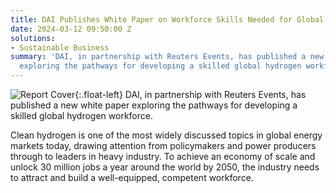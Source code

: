 ```yaml
---
title: DAI Publishes White Paper on Workforce Skills Needed for Global Hydrogen Economy
date: 2024-03-12 09:50:00 Z
solutions:
- Sustainable Business
summary: 'DAI, in partnership with Reuters Events, has published a new white paper
  exploring the pathways for developing a skilled global hydrogen workforce. '
---
```


![Report Cover](/uploads/535f0936-4973-4953-89f5-d8678a3ff4d2.jpg){:.float-left} DAI, in partnership with Reuters Events, has published a new white paper exploring the pathways for developing a skilled global hydrogen workforce. 

Clean hydrogen is one of the most widely discussed topics in global energy markets today, drawing attention from policymakers and power producers through to leaders in heavy industry. To achieve an economy of scale and unlock 30 million jobs a year around the world by 2050, the industry needs to attract and build a well-equipped, competent workforce.

<div data-tf-live="01HRF99WCZ4RN8MRCV7184JPHN"></div><script src="//embed.typeform.com/next/embed.js"></script>
 